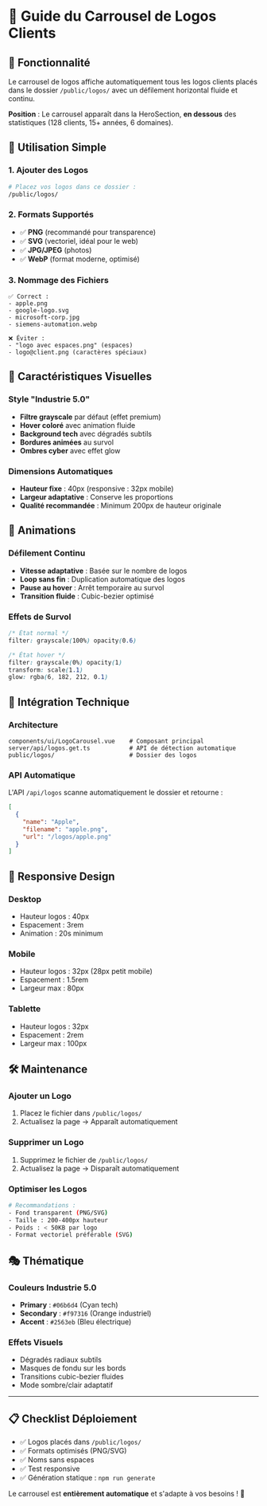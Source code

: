 # 🎠 Guide du Carrousel de Logos Clients

## 🎯 Fonctionnalité

Le carrousel de logos affiche automatiquement tous les logos clients placés dans le dossier `/public/logos/` avec un défilement horizontal fluide et continu. 

**Position** : Le carrousel apparaît dans la HeroSection, **en dessous** des statistiques (128 clients, 15+ années, 6 domaines).

## 📁 Utilisation Simple

### 1. Ajouter des Logos
```bash
# Placez vos logos dans ce dossier :
/public/logos/
```

### 2. Formats Supportés
- ✅ **PNG** (recommandé pour transparence)
- ✅ **SVG** (vectoriel, idéal pour le web)
- ✅ **JPG/JPEG** (photos)
- ✅ **WebP** (format moderne, optimisé)

### 3. Nommage des Fichiers
```
✅ Correct :
- apple.png
- google-logo.svg
- microsoft-corp.jpg
- siemens-automation.webp

❌ Éviter :
- "logo avec espaces.png" (espaces)
- logo@client.png (caractères spéciaux)
```

## 🎨 Caractéristiques Visuelles

### Style "Industrie 5.0"
- **Filtre grayscale** par défaut (effet premium)
- **Hover coloré** avec animation fluide  
- **Background tech** avec dégradés subtils
- **Bordures animées** au survol
- **Ombres cyber** avec effet glow

### Dimensions Automatiques
- **Hauteur fixe** : 40px (responsive : 32px mobile)
- **Largeur adaptative** : Conserve les proportions
- **Qualité recommandée** : Minimum 200px de hauteur originale

## 🔄 Animations

### Défilement Continu
- **Vitesse adaptative** : Basée sur le nombre de logos
- **Loop sans fin** : Duplication automatique des logos
- **Pause au hover** : Arrêt temporaire au survol
- **Transition fluide** : Cubic-bezier optimisé

### Effets de Survol
```css
/* État normal */
filter: grayscale(100%) opacity(0.6)

/* État hover */
filter: grayscale(0%) opacity(1)
transform: scale(1.1)
glow: rgba(6, 182, 212, 0.1)
```

## 🚀 Intégration Technique

### Architecture
```
components/ui/LogoCarousel.vue    # Composant principal
server/api/logos.get.ts           # API de détection automatique  
public/logos/                     # Dossier des logos
```

### API Automatique
L'API `/api/logos` scanne automatiquement le dossier et retourne :
```json
[
  {
    "name": "Apple",
    "filename": "apple.png", 
    "url": "/logos/apple.png"
  }
]
```

## 📱 Responsive Design

### Desktop
- Hauteur logos : 40px
- Espacement : 3rem
- Animation : 20s minimum

### Mobile  
- Hauteur logos : 32px (28px petit mobile)
- Espacement : 1.5rem
- Largeur max : 80px

### Tablette
- Hauteur logos : 32px
- Espacement : 2rem
- Largeur max : 100px

## 🛠️ Maintenance

### Ajouter un Logo
1. Placez le fichier dans `/public/logos/`
2. Actualisez la page → Apparaît automatiquement

### Supprimer un Logo
1. Supprimez le fichier de `/public/logos/`
2. Actualisez la page → Disparaît automatiquement

### Optimiser les Logos
```bash
# Recommandations :
- Fond transparent (PNG/SVG)
- Taille : 200-400px hauteur
- Poids : < 50KB par logo
- Format vectoriel préférable (SVG)
```

## 🎭 Thématique

### Couleurs Industrie 5.0
- **Primary** : `#06b6d4` (Cyan tech)
- **Secondary** : `#f97316` (Orange industriel)  
- **Accent** : `#2563eb` (Bleu électrique)

### Effets Visuels
- Dégradés radiaux subtils
- Masques de fondu sur les bords
- Transitions cubic-bezier fluides
- Mode sombre/clair adaptatif

---

## 📋 Checklist Déploiement

- ✅ Logos placés dans `/public/logos/`
- ✅ Formats optimisés (PNG/SVG)
- ✅ Noms sans espaces
- ✅ Test responsive
- ✅ Génération statique : `npm run generate`

Le carrousel est **entièrement automatique** et s'adapte à vos besoins ! 🎯